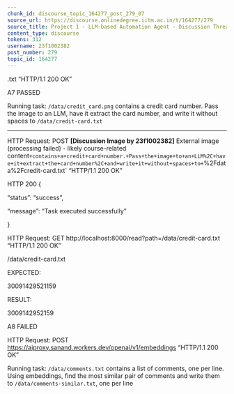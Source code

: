 ```yaml
---
chunk_id: discourse_topic_164277_post_279_07
source_url: https://discourse.onlinedegree.iitm.ac.in/t/164277/279
source_title: Project 1 - LLM-based Automation Agent - Discussion Thread [TDS Jan 2025]
content_type: discourse
tokens: 312
username: 23f1002382
post_number: 279
topic_id: 164277
---
```


.txt “HTTP/1.1 200 OK”

A7 PASSED

Running task: `/data/credit_card.png` contains a credit card number. Pass the image to an LLM, have it extract the card number, and write it without spaces to `/data/credit-card.txt`

---

HTTP Request: POST **[Discussion Image by 23f1002382]** External image (processing failed) - likely course-related content`+contains+a+credit+card+number.+Pass+the+image+to+an+LLM%2C+have+it+extract+the+card+number%2C+and+write+it+without+spaces+to+`%2Fdata%2Fcredit-card.txt` “HTTP/1.1 200 OK”

HTTP 200 {

“status”: “success”,

“message”: “Task executed successfully”

}

HTTP Request: GET http://localhost:8000/read?path=/data/credit-card.txt “HTTP/1.1 200 OK”

/data/credit-card.txt

EXPECTED:

30091429521159

RESULT:

3009142952159

A8 FAILED

HTTP Request: POST https://aiproxy.sanand.workers.dev/openai/v1/embeddings “HTTP/1.1 200 OK”

Running task: `/data/comments.txt` contains a list of comments, one per line. Using embeddings, find the most similar pair of comments and write them to `/data/comments-similar.txt`, one per line
